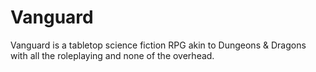 # Vanguard

Vanguard is a tabletop science fiction RPG akin to Dungeons & Dragons with all the roleplaying and none of the overhead.

